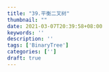 ```yaml
---
title: "39.平衡二叉树"
thumbnail: ""
date: 2021-03-07T20:39:58+08:00
keywords: ''
description: ''
tags: ['BinaryTree']
categories: ['']
draft: true
---
```


